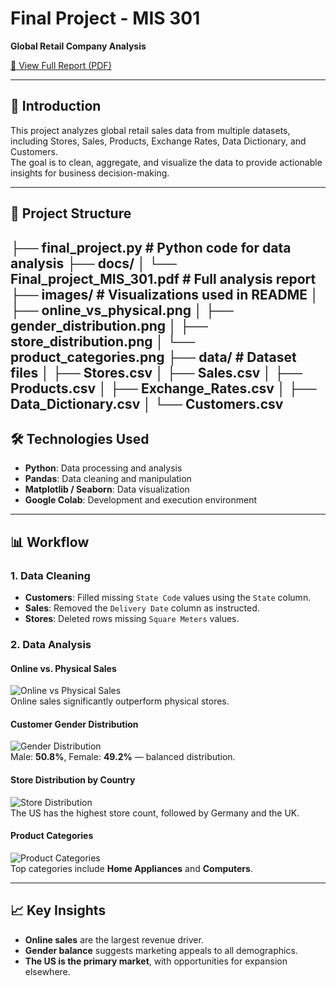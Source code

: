 # Final Project - MIS 301  
**Global Retail Company Analysis**  

[📄 View Full Report (PDF)](docs/Final_project_MIS_301.pdf)

---

## 📌 Introduction
This project analyzes global retail sales data from multiple datasets, including Stores, Sales, Products, Exchange Rates, Data Dictionary, and Customers.  
The goal is to clean, aggregate, and visualize the data to provide actionable insights for business decision-making.

---

## 📂 Project Structure
├── final_project.py              # Python code for data analysis
├── docs/
│   └── Final_project_MIS_301.pdf # Full analysis report
├── images/                       # Visualizations used in README
│   ├── online_vs_physical.png
│   ├── gender_distribution.png
│   ├── store_distribution.png
│   └── product_categories.png
├── data/                         # Dataset files
│   ├── Stores.csv
│   ├── Sales.csv
│   ├── Products.csv
│   ├── Exchange_Rates.csv
│   ├── Data_Dictionary.csv
│   └── Customers.csv
---

## 🛠 Technologies Used
- **Python**: Data processing and analysis
- **Pandas**: Data cleaning and manipulation
- **Matplotlib / Seaborn**: Data visualization
- **Google Colab**: Development and execution environment

---

## 📊 Workflow

### 1. Data Cleaning
- **Customers**: Filled missing `State Code` values using the `State` column.
- **Sales**: Removed the `Delivery Date` column as instructed.
- **Stores**: Deleted rows missing `Square Meters` values.

### 2. Data Analysis
#### Online vs. Physical Sales
![Online vs Physical Sales](images/online_vs_physical.png)  
Online sales significantly outperform physical stores.

#### Customer Gender Distribution
![Gender Distribution](images/gender_distribution.png)  
Male: **50.8%**, Female: **49.2%** — balanced distribution.

#### Store Distribution by Country
![Store Distribution](images/store_distribution.png)  
The US has the highest store count, followed by Germany and the UK.

#### Product Categories
![Product Categories](images/product_categories.png)  
Top categories include **Home Appliances** and **Computers**.

---

## 📈 Key Insights
- **Online sales** are the largest revenue driver.
- **Gender balance** suggests marketing appeals to all demographics.
- **The US is the primary market**, with opportunities for expansion elsewhere.

